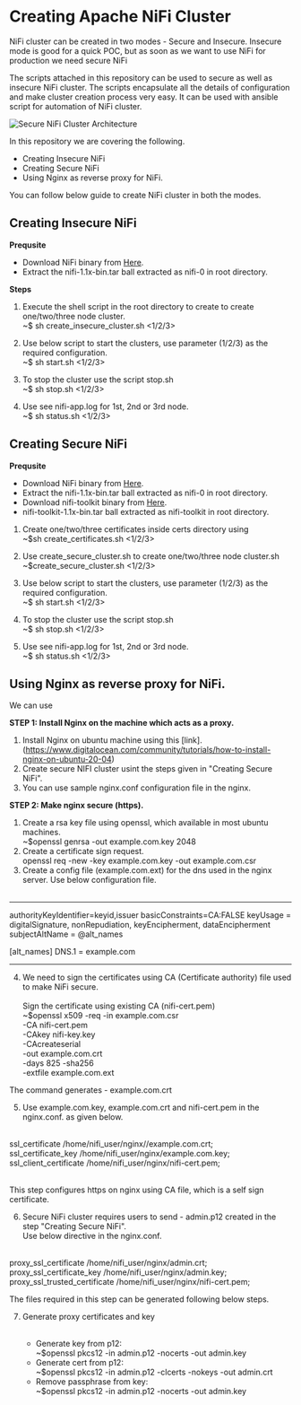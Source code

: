 
# Creating Apache NiFi Cluster
NiFi cluster can be created in two modes - Secure and Insecure. Insecure mode is good for a quick POC, but as soon as we want to use NiFi for production we need secure NiFi

The scripts attached in this repository can be used to secure as well as insecure NiFi cluster. The scripts encapsulate all the details of configuration and make cluster creation process very easy. It can be used with ansible script for automation of NiFi cluster.

![Secure NiFi Cluster Architecture](https://i.imgur.com/Jd8CV37.jpg)

In this repository we are covering the following.

- Creating Insecure NiFi
- Creating Secure NiFi
- Using Nginx as reverse proxy for NiFi.


You can follow below guide to create NiFi cluster in both the modes.


## Creating Insecure NiFi

**Prequsite**
- Download NiFi binary from [Here](https://nifi.apache.org/download.html).
- Extract the nifi-1.1x-bin.tar ball extracted as nifi-0 in root directory.

**Steps**

1. Execute the shell script in the root directory to create to create one/two/three node cluster.<br/>~$ sh create_insecure_cluster.sh <1/2/3>

2. Use below script to start the clusters, use parameter (1/2/3) as the required configuration.<br/>~$ sh start.sh <1/2/3>

3. To stop the cluster use the script stop.sh<br/>~$ sh stop.sh <1/2/3>
  
4. Use see nifi-app.log for 1st, 2nd or 3rd node.<br/>~$ sh status.sh <1/2/3>


## Creating Secure NiFi


**Prequsite**

- Download NiFi binary from [Here](https://nifi.apache.org/download.html).
- Extract the nifi-1.1x-bin.tar ball extracted as nifi-0 in root directory.
- Download nifi-toolkit binary from [Here](https://nifi.apache.org/download.html).
- nifi-toolkit-1.1x-bin.tar ball extracted as nifi-toolkit in root directory. 

1. Create one/two/three certificates inside certs directory using <br/>~$sh create_certificates.sh <1/2/3>

2. Use create_secure_cluster.sh to create one/two/three node cluster.sh <br/>~$create_secure_cluster.sh <1/2/3>

3. Use below script to start the clusters, use parameter (1/2/3) as the required configuration.<br/>~$ sh start.sh <1/2/3>

4. To stop the cluster use the script stop.sh<br/>~$ sh stop.sh <1/2/3>
  
5. Use see nifi-app.log for 1st, 2nd or 3rd node.<br/>~$ sh status.sh <1/2/3>

## Using Nginx as reverse proxy for NiFi.

We can use 

**STEP 1: Install Nginx on the machine which acts as a proxy.**

1. Install Nginx on ubuntu machine using this [link].(https://www.digitalocean.com/community/tutorials/how-to-install-nginx-on-ubuntu-20-04)
2. Create secure NIFI cluster usint the steps given in "Creating Secure NiFi".
3. You can use sample nginx.conf configuration file in the nginx.

**STEP 2: Make nginx secure (https).**

1. Create a rsa key file using openssl, which available in most ubuntu machines.<br/>
     ~$openssl genrsa -out example.com.key 2048
2. Create a certificate sign request.<br/>
     openssl req -new -key example.com.key -out example.com.csr
3. Create a config file (example.com.ext) for the dns used in the nginx server. Use below configuration file.<br/><br/>

-----
authorityKeyIdentifier=keyid,issuer
basicConstraints=CA:FALSE
keyUsage = digitalSignature, nonRepudiation, keyEncipherment, dataEncipherment
subjectAltName = @alt_names

[alt_names]
DNS.1 = example.com

----

4. We need to sign the certificates using CA (Certificate authority) file used to make NiFi secure.<br/><br/>
Sign the certificate using existing CA (nifi-cert.pem)<br/>
    ~$openssl x509 -req -in example.com.csr  \
                 -CA nifi-cert.pem \
                 -CAkey nifi-key.key \
                 -CAcreateserial \
                 -out example.com.crt \
                 -days 825 -sha256 \
                 -extfile example.com.ext<br/>

The command generates - example.com.crt

5. Use example.com.key, example.com.crt and nifi-cert.pem in the nginx.conf. as given below.<br/><br/> 

ssl_certificate /home/nifi_user/nginx//example.com.crt;<br/>
ssl_certificate_key /home/nifi_user/nginx/example.com.key;<br/>
ssl_client_certificate /home/nifi_user/nginx/nifi-cert.pem;<br/><br/>

This step configures https on nginx using CA file, which is a self sign certificate.

6. Secure NiFi cluster requires users to send - admin.p12 created in the step "Creating Secure NiFi".<br/>
Use below directive in the nginx.conf.<br/><br/>

proxy_ssl_certificate /home/nifi_user/nginx/admin.crt;<br/>
proxy_ssl_certificate_key /home/nifi_user/nginx/admin.key;<br/>
proxy_ssl_trusted_certificate /home/nifi_user/nginx/nifi-cert.pem;<br/>

The files required in this step can be generated following below steps.<br/>

7. Generate proxy certificates and key<br/><br/>

     - Generate key from p12:  <br/>
     ~$openssl pkcs12 -in admin.p12 -nocerts -out admin.key<br/>
     - Generate cert from p12: <br/>
     ~$openssl pkcs12 -in admin.p12 -clcerts -nokeys -out admin.crt <br/>
     - Remove passphrase from key: <br/>
     ~$openssl pkcs12 -in admin.p12 -nocerts -out admin.key


